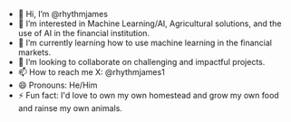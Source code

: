 - 👋 Hi, I’m @rhythmjames
- 👀 I’m interested in Machine Learning/AI, Agricultural solutions, and the use of AI in the financial institution.
- 🌱 I’m currently learning how to use machine learning in the financial markets.
- 💞️ I’m looking to collaborate on challenging and impactful projects.
- 📫 How to reach me X: @rhythmjames1
- 😄 Pronouns: He/Him
- ⚡ Fun fact: I'd love to own my own homestead and grow my own food and rainse my own animals.

<!---
rhythmjames/rhythmjames is a ✨ special ✨ repository because its `README.md` (this file) appears on your GitHub profile.
You can click the Preview link to take a look at your changes.
--->
